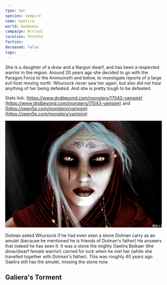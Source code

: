 ```yaml
---
type: npc
species: vampire
name: Gaelira
world: Guemenos
campaign: Arrival
location: throtha
faction: 
deceased: false
tags:
---
```


She is a daughter of a drow and a Nargun dwarf, and has been a respected warrior in the region. Around 20 years ago she decided to go with the Paragon Force to the Ammuinoth and below, to investigate reports of a large evil host moving north. Whursock never saw her again, but also did not hear anything of her being defeated. And she is pretty tough to be defeated.

Stats link: [https://www.dndbeyond.com/monsters/17043-vampire](https://www.dndbeyond.com/monsters/17043-vampire) and [https://open5e.com/monsters/vampire](https://open5e.com/monsters/vampire)

![](_aux/Pasted%20image%2020230401093603.png)

Dolman asked Whursock if he had even seen a stone Dolman carry as an amulet (because he mentioned he is friends of Dolman's father) He answers that indeed he has seen it. It was a stone the mighty Gaelira Beikaer (the drow/dwarf female warrior) carried for luck when he met her (while she travelled together with Dolman's father). This was roughly 40 years ago. Gaelira still has the amulet, missing the stone now.

## Galiera's Torment